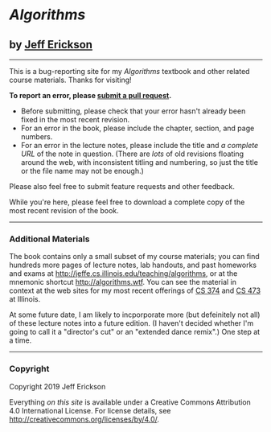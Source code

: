 # _Algorithms_
## by [Jeff Erickson](http://jeffe.cs.illinois.edu)
---

This is a bug-reporting site for my _Algorithms_ textbook and other related course materials.  Thanks for visiting!

**To report an error, please [submit a pull request](https://github.com/jeffgerickson/algorithms/pulls).**  
* Before submitting, please check that your error hasn't already been fixed in the most recent revision.
* For an error in the book, please include the chapter, section, and page numbers.
* For an error in the lecture notes, please include the title and *a complete URL* of the note in question.  (There are _lots_ of old revisions floating around the web, with inconsistent titling and numbering, so just the title or the file name may not be enough.)

Please also feel free to submit feature requests and other feedback.

While you're here, please feel free to download a complete copy of the most recent revision of the book.

---
### Additional Materials

The book contains only a small subset of my course materials; you can find hundreds more pages of lecture notes, lab handouts, and past homeworks and exams at  http://jeffe.cs.illinois.edu/teaching/algorithms, or at the mnemonic shortcut http://algorithms.wtf.  You can see the material in context at the web sites for my most recent offerings of [CS 374](https://courses.engr.illinois.edu/cs374/sp2018/A) and [CS 473](https://courses.engr.illinois.edu/cs473/sp2017) at Illinois.

At some future date, I am likely to incporporate more (but defeinitely not all) of these lecture notes into a future edition.  (I haven't decided whether I'm going to call it a "director's cut" or an "extended dance remix".)  One step at a time.

---
### Copyright

Copyright 2019 Jeff Erickson

Everything _on this site_ is available under a Creative Commons Attribution 4.0 International License.
For license details, see http://creativecommons.org/licenses/by/4.0/.
